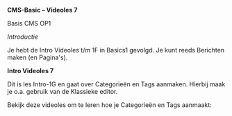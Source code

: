 **CMS-Basic – Videoles 7**

Basis CMS OP1

*Introductie*

Je hebt de Intro Videoles t/m 1F in Basics1 gevolgd. Je kunt reeds Berichten maken (en Pagina's).

**Intro Videoles 7**

Dit is les Intro-1G en gaat over Categorieën en Tags aanmaken. Hierbij maak je o.a. gebruik van de Klassieke editor.

Bekijk deze videoles om te leren hoe je Categorieën en Tags aanmaakt:



